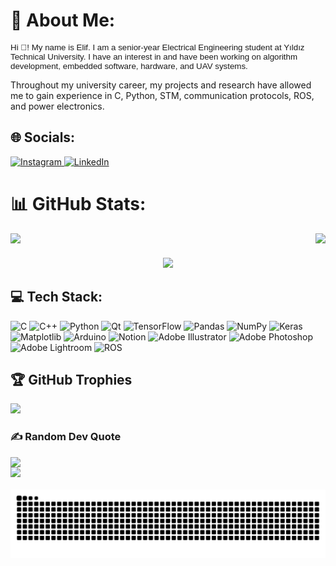 # 💫 About Me:
<p style="font-family: Helvetica, sans-serif; font-size: 10pt; text-align: left;">
  Hi 👋! My name is Elif. I am a senior-year Electrical Engineering student at Yıldız Technical University. I have an interest in and have been working on algorithm development, embedded software, hardware, and UAV systems.<br>

  Throughout my university career, my projects and research have allowed me to gain experience in C, Python, STM, communication protocols, ROS, and power electronics.
</p>

## 🌐 Socials:
<div style="text-align: left;">
  <a href="https://instagram.com/elifyucel07" target="_blank">
    <img src="https://img.shields.io/badge/Instagram-%23E4405F.svg?logo=Instagram&logoColor=white" alt="Instagram" />
  </a>
  <a href="https://linkedin.com/in/elifyücel" target="_blank">
    <img src="https://img.shields.io/badge/LinkedIn-%230077B5.svg?logo=linkedin&logoColor=white" alt="LinkedIn" />
  </a>
</div>

### 
# 📊 GitHub Stats:
<div align="center">
  <div style="display: flex; justify-content: space-between; width: 100%;">
    <div>
      <img src="https://github-readme-stats.vercel.app/api?username=Meczup07&theme=blue-green&hide_border=false&include_all_commits=true&count_private=true" width="45%" />
    </div>
    <div>
      <img src="https://github-readme-streak-stats.herokuapp.com/?user=Meczup07&theme=blue-green&hide_border=false" width="45%" />
    </div>
  </div>
  <div style="margin-top: 20px;">
    <img src="https://github-readme-stats.vercel.app/api/top-langs/?username=Meczup07&theme=blue-green&hide_border=false&include_all_commits=true&count_private=true&layout=compact" width="45%" />
  </div>
</div>

## 💻 Tech Stack:
![C](https://img.shields.io/badge/c-%2300599C.svg?style=flat&logo=c&logoColor=white) ![C++](https://img.shields.io/badge/c++-%2300599C.svg?style=flat&logo=c%2B%2B&logoColor=white) ![Python](https://img.shields.io/badge/python-3670A0?style=flat&logo=python&logoColor=ffdd54) ![Qt](https://img.shields.io/badge/Qt-%23217346.svg?style=flat&logo=Qt&logoColor=white) ![TensorFlow](https://img.shields.io/badge/TensorFlow-%23FF6F00.svg?style=flat&logo=TensorFlow&logoColor=white) ![Pandas](https://img.shields.io/badge/pandas-%23150458.svg?style=flat&logo=pandas&logoColor=white) ![NumPy](https://img.shields.io/badge/numpy-%23013243.svg?style=flat&logo=numpy&logoColor=white) ![Keras](https://img.shields.io/badge/Keras-%23D00000.svg?style=flat&logo=Keras&logoColor=white) ![Matplotlib](https://img.shields.io/badge/Matplotlib-%23ffffff.svg?style=flat&logo=Matplotlib&logoColor=black) ![Arduino](https://img.shields.io/badge/-Arduino-00979D?style=flat&logo=Arduino&logoColor=white) ![Notion](https://img.shields.io/badge/Notion-%23000000.svg?style=flat&logo=notion&logoColor=white) ![Adobe Illustrator](https://img.shields.io/badge/adobe%20illustrator-%23FF9A00.svg?style=flat&logo=adobe%20illustrator&logoColor=white) ![Adobe Photoshop](https://img.shields.io/badge/adobe%20photoshop-%2331A8FF.svg?style=flat&logo=adobe%20photoshop&logoColor=white) ![Adobe Lightroom](https://img.shields.io/badge/Adobe%20Lightroom-31A8FF.svg?style=flat&logo=Adobe%20Lightroom&logoColor=white) ![ROS](https://img.shields.io/badge/ros-%230A0FF9.svg?style=flat&logo=ros&logoColor=white)

## 🏆 GitHub Trophies
![](https://github-profile-trophy.vercel.app/?username=Meczup07&theme=tokyonight&no-frame=false&no-bg=true&margin-w=4)

###

### ✍️ Random Dev Quote
<div style="display: flex; align-items: center;">
  <img src="https://quotes-github-readme.vercel.app/api?type=horizontal&theme=tokyonight" />
</div>

<div align="left">
  <img src="https://media.giphy.com/media/kspVl6FzbdblOMKRmM/giphy.gif" width="300" />
</div>

<br clear="both">

<img src="https://raw.githubusercontent.com/Meczup07/Meczup07/output/snake.svg" alt="Snake animation" />
